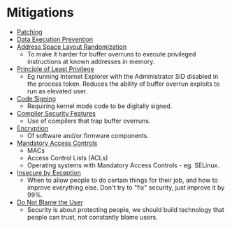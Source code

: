 <br>

# Mitigations
- [Patching](./01_Patching.md)
- [Data Execution Prevention](./02_Data_Execution_Prevention.md)
- [Address Space Layout Randomization](./03_ASLR.md)
    - To make it harder for buffer overruns to execute privileged instructions at known addresses in memory.
- [Principle of Least Privilege](./04_PoLP.md)
    - Eg running Internet Explorer with the Administrator SID disabled in the process token. Reduces the ability of buffer overrun exploits to run as elevated user.
- [Code Signing](./05_Code_Signing.md)
    - Requiring kernel mode code to be digitally signed.
- [Compiler Security Features](./06_Compiler_Security_Features.md)
    - Use of compilers that trap buffer overruns.
- [Encryption](./07_Encryption.md)
    - Of software and/or firmware components.
- [Mandatory Access Controls](./08_MAC.md)
    - MACs
    - Access Control Lists (ACLs)
    - Operating systems with Mandatory Access Controls - eg. SELinux.
- [Insecure by Exception](./09_Insecure_by_Exception.md)
    - When to allow people to do certain things for their job, and how to improve everything else. Don't try to "fix" security, just improve it by 99%.
- [Do Not Blame the User](./10_Do_Not_Blame_the_User.md)
    - Security is about protecting people, we should build technology that people can trust, not constantly blame users.  
<br>